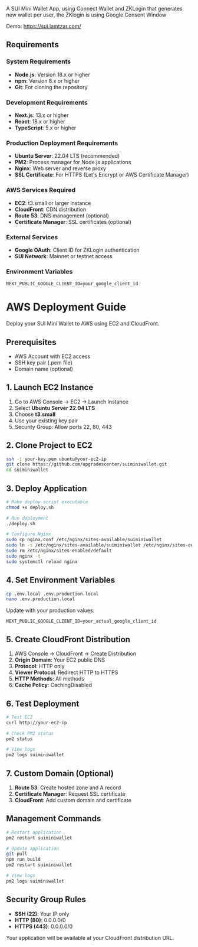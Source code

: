A SUI Mini Wallet App, using Connect Wallet and ZKLogin that generates new wallet per user, the ZKlogin is using Google Consent Window

Demo: https://sui.iamtzar.com/
## Requirements

### System Requirements
- **Node.js**: Version 18.x or higher
- **npm**: Version 8.x or higher
- **Git**: For cloning the repository

### Development Requirements
- **Next.js**: 13.x or higher
- **React**: 18.x or higher
- **TypeScript**: 5.x or higher

### Production Deployment Requirements
- **Ubuntu Server**: 22.04 LTS (recommended)
- **PM2**: Process manager for Node.js applications
- **Nginx**: Web server and reverse proxy
- **SSL Certificate**: For HTTPS (Let's Encrypt or AWS Certificate Manager)

### AWS Services Required
- **EC2**: t3.small or larger instance
- **CloudFront**: CDN distribution
- **Route 53**: DNS management (optional)
- **Certificate Manager**: SSL certificates (optional)

### External Services
- **Google OAuth**: Client ID for ZKLogin authentication
- **SUI Network**: Mainnet or testnet access

### Environment Variables
```
NEXT_PUBLIC_GOOGLE_CLIENT_ID=your_google_client_id
```

# AWS Deployment Guide

Deploy your SUI Mini Wallet to AWS using EC2 and CloudFront.

## Prerequisites

- AWS Account with EC2 access
- SSH key pair (.pem file)
- Domain name (optional)

## 1. Launch EC2 Instance

1. Go to AWS Console → EC2 → Launch Instance
2. Select **Ubuntu Server 22.04 LTS**
3. Choose **t3.small**
4. Use your existing key pair
5. Security Group: Allow ports 22, 80, 443

## 2. Clone Project to EC2

```bash
ssh -i your-key.pem ubuntu@your-ec2-ip
git clone https://github.com/upgradescenter/suiminiwallet.git
cd suiminiwallet
```

## 3. Deploy Application

```bash
# Make deploy script executable
chmod +x deploy.sh

# Run deployment
./deploy.sh

# Configure Nginx
sudo cp nginx.conf /etc/nginx/sites-available/suiminiwallet
sudo ln -s /etc/nginx/sites-available/suiminiwallet /etc/nginx/sites-enabled/
sudo rm /etc/nginx/sites-enabled/default
sudo nginx -t
sudo systemctl reload nginx
```

## 4. Set Environment Variables

```bash
cp .env.local .env.production.local
nano .env.production.local
```

Update with your production values:
```
NEXT_PUBLIC_GOOGLE_CLIENT_ID=your_actual_google_client_id
```

## 5. Create CloudFront Distribution

1. AWS Console → CloudFront → Create Distribution
2. **Origin Domain**: Your EC2 public DNS
3. **Protocol**: HTTP only
4. **Viewer Protocol**: Redirect HTTP to HTTPS
5. **HTTP Methods**: All methods
6. **Cache Policy**: CachingDisabled

## 6. Test Deployment

```bash
# Test EC2
curl http://your-ec2-ip

# Check PM2 status
pm2 status

# View logs
pm2 logs suiminiwallet
```

## 7. Custom Domain (Optional)

1. **Route 53**: Create hosted zone and A record
2. **Certificate Manager**: Request SSL certificate
3. **CloudFront**: Add custom domain and certificate

## Management Commands

```bash
# Restart application
pm2 restart suiminiwallet

# Update application
git pull
npm run build
pm2 restart suiminiwallet

# View logs
pm2 logs suiminiwallet
```

## Security Group Rules

- **SSH (22)**: Your IP only
- **HTTP (80)**: 0.0.0.0/0
- **HTTPS (443)**: 0.0.0.0/0

Your application will be available at your CloudFront distribution URL.
